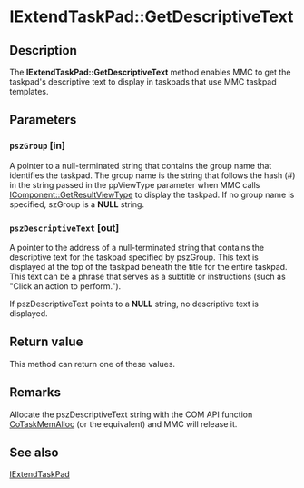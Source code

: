# IExtendTaskPad::GetDescriptiveText

## Description

The **IExtendTaskPad::GetDescriptiveText** method enables MMC to get the taskpad's descriptive text to display in taskpads that use MMC taskpad templates.

## Parameters

### `pszGroup` [in]

A pointer to a null-terminated string that contains the group name that identifies the taskpad. The group name is the string that follows the hash (#) in the string passed in the ppViewType parameter when MMC calls
[IComponent::GetResultViewType](https://learn.microsoft.com/windows/desktop/api/mmc/nf-mmc-icomponent-getresultviewtype) to display the taskpad. If no group name is specified, szGroup is a **NULL** string.

### `pszDescriptiveText` [out]

A pointer to the address of a null-terminated string that contains the descriptive text for the taskpad specified by pszGroup. This text is displayed at the top of the taskpad beneath the title for the entire taskpad. This text can be a phrase that serves as a subtitle or instructions (such as "Click an action to perform.").

If pszDescriptiveText points to a **NULL** string, no descriptive text is displayed.

## Return value

This method can return one of these values.

## Remarks

Allocate the pszDescriptiveText string with the COM API function
[CoTaskMemAlloc](https://learn.microsoft.com/windows/desktop/api/combaseapi/nf-combaseapi-cotaskmemalloc) (or the equivalent) and MMC will release it.

## See also

[IExtendTaskPad](https://learn.microsoft.com/windows/desktop/api/mmc/nn-mmc-iextendtaskpad)